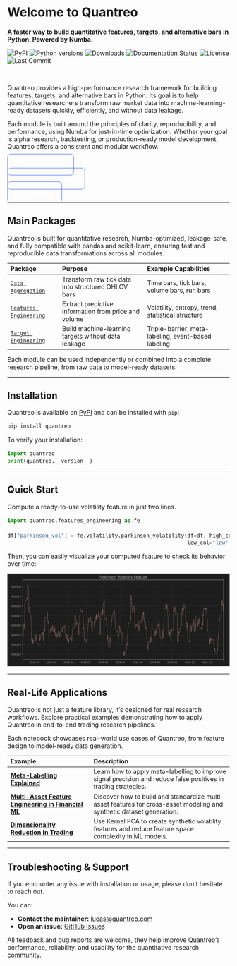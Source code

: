 # **Welcome to Quantreo**
**A faster way to build quantitative features, targets, and alternative bars in Python. Powered by Numba.**

[![PyPI](https://img.shields.io/pypi/v/quantreo.svg)](https://pypi.org/project/quantreo/)
![Python versions](https://img.shields.io/pypi/pyversions/quantreo.svg)
[![Downloads](https://static.pepy.tech/personalized-badge/quantreo?period=total&units=international_system&left_color=grey&right_color=blue&left_text=downloads)](https://pepy.tech/project/quantreo)
[![Documentation Status](https://img.shields.io/badge/docs-online-blue.svg)](https://docs.quantreo.com)
[![License](https://img.shields.io/github/license/Quantreo/quantreo.svg)](https://github.com/Quantreo/quantreo/blob/main/LICENSE.txt)
![Last Commit](https://img.shields.io/github/last-commit/Quantreo/quantreo)

<br>

Quantreo provides a high-performance research framework for building features, targets, and alternative bars in Python.
Its goal is to help quantitative researchers transform raw market data into machine-learning-ready datasets quickly, efficiently, and without data leakage.

Each module is built around the principles of clarity, reproducibility, and performance, using Numba for just-in-time optimization.
Whether your goal is alpha research, backtesting, or production-ready model development, Quantreo offers a consistent and modular workflow.
<br>



<p align="center" style="margin-top: 24px;">

<a class="md-button"
   style="color: white; border: 1px solid #607CF6; background: transparent; border-radius: 8px; padding: 15px 30px; transition: 0.2s;"
   onmouseover="this.style.background='#607CF6';"
   onmouseout="this.style.background='transparent';"
   href="/tutorials/Quantreo-for-beginners/">
  💡 Get Started
</a>


<a class="md-button"
   style="color: white; border: 1px solid #607CF6; background: transparent; border-radius: 8px; padding: 15px 30px; transition: 0.2s;"
   onmouseover="this.style.background='#607CF6';"
   onmouseout="this.style.background='transparent';"
   href="/data-aggregation/Get-Started/">
  📘 Documentation
</a>

<a class="md-button"
   style="color: white; border: 1px solid #607CF6; background: transparent; border-radius: 8px; padding: 15px 30px; transition: 0.2s;"
   onmouseover="this.style.background='#607CF6';"
   onmouseout="this.style.background='transparent';"
   href="https://github.com/Quantreo/quantreo">
  ⚙️ GitHub
</a>
</p>


---

## Main Packages

Quantreo is built for quantitative research, Numba-optimized, leakage-safe, and fully compatible with pandas and scikit-learn,
ensuring fast and reproducible data transformations across all modules.

| Package                                                      | Purpose | Example Capabilities |
|:-------------------------------------------------------------|:---------|:--------------------|
| [`Data Aggregation`](/data-aggregation/Get-Started/)         | Transform raw tick data into structured OHLCV bars | Time bars, tick bars, volume bars, run bars |
| [`Features Engineering`](/features-engineering/Get-Started/) | Extract predictive information from price and volume | Volatility, entropy, trend, statistical structure |
| [`Target Engineering`](/target-engineering/Get-Started/)      | Build machine-learning targets without data leakage | Triple-barrier, meta-labeling, event-based labeling |

Each module can be used independently or combined into a complete research pipeline, from raw data to model-ready datasets.


---
## Installation

Quantreo is available on [PyPI](https://pypi.org/project/quantreo/) and can be installed with `pip`:

```bash
pip install quantreo
```

To verify your installation:

```python
import quantreo
print(quantreo.__version__)
```

---
## Quick Start
Compute a ready-to-use volatility feature in just two lines.

```python
import quantreo.features_engineering as fe

df["parkinson_vol"] = fe.volatility.parkinson_volatility(df=df, high_col="high",
                                                         low_col="low", window_size=30)
```
Then, you can easily visualize your computed feature to check its behavior over time:

![Parkinson Volatility Feature example](assets/figures/quick_start_example_dark_mode.png)

---
## Real-Life Applications

Quantreo is not just a feature library, it’s designed for real research workflows. Explore practical examples demonstrating how to apply Quantreo in end-to-end trading research pipelines.

Each notebook showcases real-world use cases of Quantreo, from feature design to model-ready data generation.

| Example                                                                                               | Description |
|:------------------------------------------------------------------------------------------------------|:-------------|
| [**Meta-Labelling Explained**](tutorials/tutorial-meta-labeling.ipynb)                               | Learn how to apply meta-labelling to improve signal precision and reduce false positives in trading strategies. |
| [**Multi-Asset Feature Engineering in Financial ML**](tutorials/tutorial-multi-asset-feature-engineering-in-financial-ml.ipynb) | Discover how to build and standardize multi-asset features for cross-asset modeling and synthetic dataset generation. |
| [**Dimensionality Reduction in Trading**](tutorials/tutorial-pca-in-trading.ipynb)         | Use Kernel PCA to create synthetic volatility features and reduce feature space complexity in ML models. |


---

## Troubleshooting & Support

If you encounter any issue with installation or usage, please don’t hesitate to reach out.

You can:

- **Contact the maintainer:** [lucas@quantreo.com](mailto:lucas@quantreo.com)  
- **Open an issue:** [GitHub Issues](https://github.com/Quantreo/quantreo/issues)

All feedback and bug reports are welcome, they help improve Quantreo’s performance, reliability, and usability for the quantitative research community.

